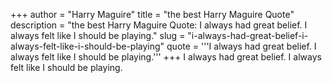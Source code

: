 +++
author = "Harry Maguire"
title = "the best Harry Maguire Quote"
description = "the best Harry Maguire Quote: I always had great belief. I always felt like I should be playing."
slug = "i-always-had-great-belief-i-always-felt-like-i-should-be-playing"
quote = '''I always had great belief. I always felt like I should be playing.'''
+++
I always had great belief. I always felt like I should be playing.
